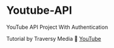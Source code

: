 # Youtube-API
YouTube API Project With Authentication

Tutorial by Traversy Media
:movie_camera: [YouTube](https://www.youtube.com/watch?v=r-yxNNO1EI8)
